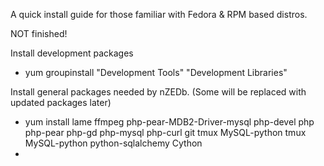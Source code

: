 A quick install guide for those familiar with Fedora & RPM based distros.

NOT finished!

Install development packages
* yum groupinstall "Development Tools" "Development Libraries"

Install general packages needed by nZEDb. (Some will be replaced with updated packages later)
* yum install lame ffmpeg php-pear-MDB2-Driver-mysql php-devel php php-pear php-gd php-mysql php-curl git tmux MySQL-python tmux MySQL-python python-sqlalchemy Cython
* 



